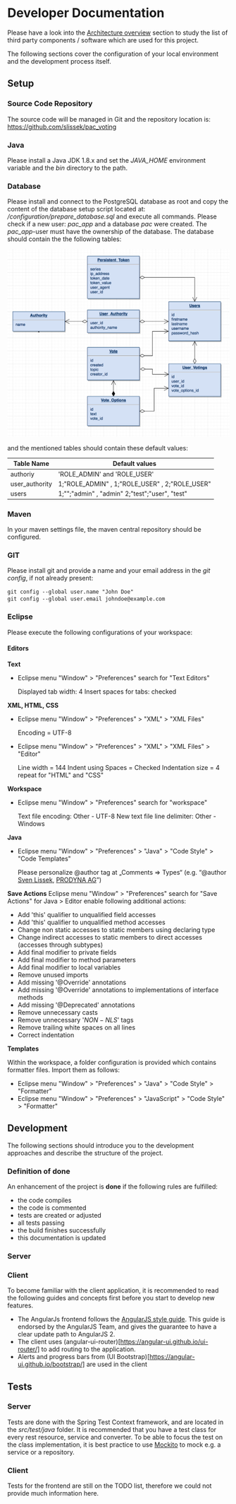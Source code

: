 # Developer Documentation

Please have a look into the [Architecture overview](./architecture_overview.md) section to study the list of third party components / software which are used for this project.

The following sections cover the configuration of your local environment and the development process itself. 

## Setup

### Source Code Repository

The source code will be managed in Git and the repository location is:
https://github.com/slissek/pac_voting

### Java

Please install a Java JDK 1.8.x and set the *JAVA_HOME* environment variable and the *bin* directory to the path.  

### Database

Please install and connect to the PostgreSQL database as root and copy the content of the database setup script located at: */configuration/prepare_database.sql* and execute all commands. Please check if a new user: *pac_app* and a database *pac* were created. The *pac_app*-user must have the ownership of the database. The database should contain the the following tables:

![Database Model](./resources/dbmodel.tiff)

and the mentioned tables should contain these default values:

Table Name | Default values
-----------|-----------------
authoriy | 'ROLE_ADMIN' and 'ROLE_USER'
user_authority | 1;"ROLE_ADMIN" , 1;"ROLE_USER" , 2;"ROLE_USER"
users | 1;"";"admin" , "admin" 2;"test";"user", "test"

### Maven

In your maven settings file, the maven central repository should be configured.

### GIT

Please install git and provide a name and your email address in the *git config*, if not already present:

    git config --global user.name "John Doe"
    git config --global user.email johndoe@example.com

### Eclipse

Please execute the following configurations of your workspace:

#### Editors
**Text**
- Eclipse menu "Window" > "Preferences" search for "Text Editors"

    Displayed tab width: 4
    Insert spaces for tabs: checked

**XML, HTML, CSS**
- Eclipse menu "Window" > "Preferences" > "XML" > "XML Files"

    Encoding = UTF-8

- Eclipse menu "Window" > "Preferences" > "XML" > "XML Files" > "Editor"

    Line width = 144
    Indent using Spaces = Checked
    Indentation size = 4
    repeat for "HTML" and "CSS"

**Workspace**
- Eclipse menu "Window" > "Preferences" search for "workspace"

    Text file encoding: Other - UTF-8
    New text file line delimiter: Other - Windows

**Java**
- Eclipse menu "Window" > "Preferences" > "Java" > "Code Style" > "Code Templates"

    Please personalize @author tag at „Comments => Types“ (e.g. “@author <a href="mailto:sven.lissek@prodyna.com">Sven Lissek</a>, <a href="http://www.prodyna.de">PRODYNA AG</a>”)

**Save Actions**
Eclipse menu "Window" > "Preferences" search for "Save Actions" for Java > Editor enable following additional actions:
- Add 'this' qualifier to unqualified field accesses
- Add 'this' qualifier to unqualified method accesses
- Change non static accesses to static members using declaring type
- Change indirect accesses to static members to direct accesses (accesses through subtypes)
- Add final modifier to private fields
- Add final modifier to method parameters
- Add final modifier to local variables
- Remove unused imports
- Add missing '@Override' annotations
- Add missing '@Override' annotations to implementations of interface methods
- Add missing '@Deprecated' annotations
- Remove unnecessary casts
- Remove unnecessary '$NON-NLS$' tags
- Remove trailing white spaces on all lines
- Correct indentation

**Templates**

Within the workspace, a folder configuration is provided which contains formatter files. Import them as follows:
- Eclipse menu "Window" > "Preferences" > "Java" > "Code Style" > "Formatter"
- Eclipse menu "Window" > "Preferences" > "JavaScript" > "Code Style" > "Formatter"

## Development

The following sections should introduce you to the development approaches and describe the structure of the project.

### Definition of done

An enhancement of the project is **done** if the following rules are fulfilled:
* the code compiles
* the code is commented
* tests are created or adjusted
* all tests passing
* the build finishes successfully
* this documentation is updated 

### Server

### Client

To become familiar with the client application, it is recommended to read the following guides and concepts first before you start to develop new features.
* The AngularJs frontend follows the [AngularJS style guide](https://github.com/johnpapa/angular-styleguide/blob/master/a1/README.md). This guide is endorsed by the AngularJS Team, and gives the guarantee to have a clear update path to AngularJS 2.
* The client uses (angular-ui-router)[https://angular-ui.github.io/ui-router/] to add routing to the application.
* Alerts and progress bars from (UI Bootstrap)[https://angular-ui.github.io/bootstrap/] are used in the client

## Tests

### Server

Tests are done with the Spring Test Context framework, and are located in the *src/test/java* folder. It is recommended that you have a test class for every rest resource, service and converter. To be able to focus the test on the class implementation, it is best practice to use [Mockito](http://mockito.org) to mock e.g. a service or a repository.



### Client

Tests for the frontend are still on the TODO list, therefore we could not provide much information here.